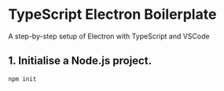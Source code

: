 # TypeScript Electron Boilerplate
A step-by-step setup of Electron with TypeScript and VSCode

## 1. Initialise a Node.js project.

`npm init`
